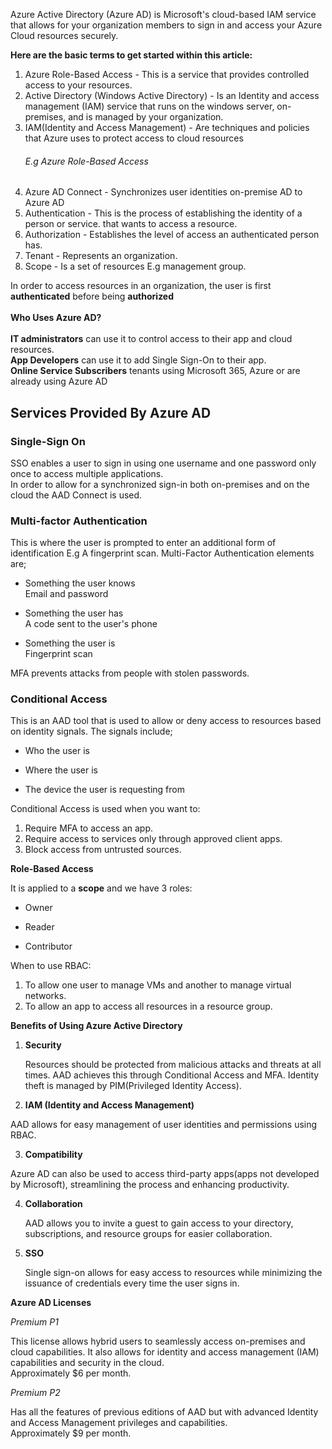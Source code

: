 Azure Active Directory (Azure AD) is Microsoft's cloud-based IAM service that allows for your organization members to sign in and access your Azure Cloud resources securely. 

**Here are the basic terms to get started within this article:**
1.  ​Azure Role-Based Access - This is a service that provides controlled access to your 
    resources.
2. Active Directory (Windows Active Directory) - Is an Identity and access management 
    (IAM) 
    service that runs on the windows server, on-premises, and is managed by your 
    organization.
3. IAM(Identity and Access Management) - Are techniques and policies that Azure uses 
    to protect access to cloud resources 
    <h6>E.g  Azure Role-Based Access</h6>
4. Azure AD Connect - Synchronizes user identities on-premise AD to Azure AD
5. Authentication - This is the process of establishing the identity of a person or service. 
    that wants to access a resource.
6. Authorization - Establishes the level of access an authenticated person has. 
7. Tenant - Represents an organization.
8. Scope - Is a set of resources E.g management group.

In order to access resources in an organization, the user is first **authenticated** 
before being **authorized**<br><br>
**Who Uses Azure AD?**<br><br>
**IT administrators** can use it to control access to their app and cloud resources.<br>
**App Developers** can use it to add Single Sign-On to their app.<br>
**Online Service Subscribers** tenants using Microsoft 365, Azure or are already using Azure AD<br>
 
<h2>Services Provided By Azure AD</h2>
 <h3> Single-Sign On</h3>
SSO enables a user to sign in using one username and one password only once to access multiple applications.<br>
In order to allow for a synchronized sign-in both on-premises and on the cloud the AAD Connect is used.
<h3> Multi-factor Authentication</h3>
This is where the user is prompted to enter an additional form of identification E.g A fingerprint scan.
Multi-Factor Authentication elements are;
 
- Something the user knows <br>
    Email and password

- Something the user has<br>
  A code sent to the user's phone

- Something the user is<br>
   Fingerprint scan

MFA prevents attacks from people with stolen passwords.

<h3>Conditional Access</h3>
This is an AAD tool that is used to allow or deny access to resources based on identity signals.
The signals include;
     
- Who the user is

- Where the user is

- The device the user is requesting from

Conditional Access is used when you want to:

1. Require MFA to access an app.
2. Require access to services only through approved client apps.
3. Block access from untrusted sources.

**Role-Based Access**

It is applied to a **scope** and we have 3 roles:

 
-   Owner

- Reader

- Contributor

When to use RBAC:
 
1. To allow one user to manage VMs and another to manage virtual networks.
2. To allow an app to access all resources in a resource group.

**Benefits of Using Azure Active Directory**

1. **Security**
    <p>Resources should be protected from malicious attacks and threats at all times. 
    AAD achieves this through Conditional Access and MFA. Identity theft is managed by PIM(Privileged Identity Access).</p>

2. **IAM (Identity and Access Management)**
<p>AAD allows for easy management of user identities and permissions using RBAC.</p>

3. **Compatibility**
<p>Azure AD can also be used to access third-party apps(apps not developed by Microsoft), streamlining the process and enhancing productivity.</p>

4. **Collaboration**
   <p>AAD allows you to invite a guest to gain access to your directory, subscriptions, and resource groups for easier collaboration.</p>

5. **SSO**
    <p>Single sign-on allows for easy access to resources while minimizing the issuance of credentials every time the user signs in.</p>

**Azure AD Licenses**

*Premium P1*
<p> This license allows hybrid users to seamlessly access on-premises and cloud capabilities. It also allows for identity and access management (IAM) capabilities and security in the cloud.<br>
Approximately $6 per month.</p>

*Premium P2*
<p>Has all the features of previous editions of AAD but with advanced Identity and Access Management privileges and capabilities.<br>
Approximately $9 per month.</p>

